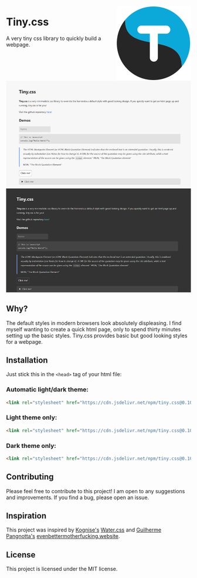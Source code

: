 <a href="https://ihsan6133.github.io/tinycss"><img src="assets/logo.svg" align="right" alt="Tiny.css"></a>

# Tiny.css

A very tiny css library to quickly build a webpage.


![Demo](tinycssdemo.png)

## Why?

The default styles in modern browsers look absolutely displeasing. I find myself wanting to create
a quick html page, only to spend thirty minutes setting up the basic styles. Tiny.css provides basic
but good looking styles for a webpage.

## Installation

Just stick this in the `<head>` tag of your html file:

### Automatic light/dark theme:

```html
<link rel="stylesheet" href="https://cdn.jsdelivr.net/npm/tiny.css@0.10/dist/tiny.css">
```

### Light theme only:

```html
<link rel="stylesheet" href="https://cdn.jsdelivr.net/npm/tiny.css@0.10/dist/light.css">
```

### Dark theme only:

```html
<link rel="stylesheet" href="https://cdn.jsdelivr.net/npm/tiny.css@0.10/dist/dark.css">
```

## Contributing

Please feel free to contribute to this project! I am open to any suggestions and improvements.
If you find a bug, please open an issue.

## Inspiration

This project was inspired by [Kognise's](https://kognise.dev/) [Water.css](https://watercss.kognise.dev/)
and [Guilherme Pangnotta's](https://github.com/setetres) [evenbettermotherfucking.website](https://evenbettermotherfucking.website/).


## License

This project is licensed under the MIT license.

